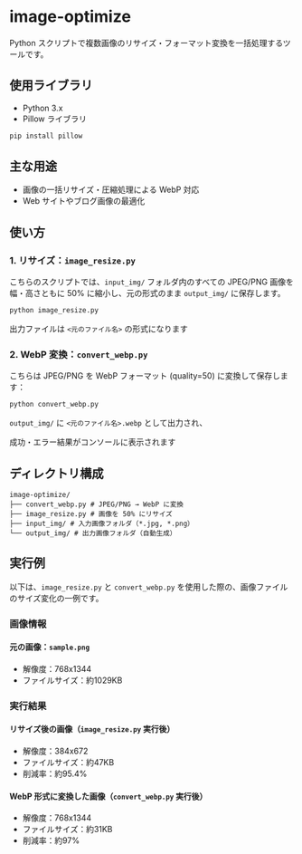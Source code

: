 # image-optimize

Python スクリプトで複数画像のリサイズ・フォーマット変換を一括処理するツールです。

## 使用ライブラリ

- Python 3.x
- Pillow ライブラリ

```bash
pip install pillow
```

## 主な用途

- 画像の一括リサイズ・圧縮処理による WebP 対応
- Web サイトやブログ画像の最適化

## 使い方
### 1. リサイズ：`image_resize.py`

こちらのスクリプトでは、`input_img/` フォルダ内のすべての JPEG/PNG 画像を幅・高さともに 50% に縮小し、元の形式のまま `output_img/` に保存します。

```bash
python image_resize.py
```

出力ファイルは `<元のファイル名>` の形式になります

### 2. WebP 変換：`convert_webp.py`

こちらは JPEG/PNG を WebP フォーマット (quality=50) に変換して保存します：

```bash
python convert_webp.py
```

`output_img/` に `<元のファイル名>.webp` として出力され、

成功・エラー結果がコンソールに表示されます

## ディレクトリ構成

```
image-optimize/
├── convert_webp.py # JPEG/PNG → WebP に変換
├── image_resize.py # 画像を 50% にリサイズ
├── input_img/ # 入力画像フォルダ（*.jpg, *.png）
└── output_img/ # 出力画像フォルダ（自動生成）
```

## 実行例

以下は、`image_resize.py` と `convert_webp.py` を使用した際の、画像ファイルのサイズ変化の一例です。

### 画像情報

#### 元の画像：`sample.png`

- 解像度：768x1344
- ファイルサイズ：約1029KB

### 実行結果

#### リサイズ後の画像（`image_resize.py` 実行後）

- 解像度：384x672
- ファイルサイズ：約47KB
- 削減率：約95.4%

#### WebP 形式に変換した画像（`convert_webp.py` 実行後）

- 解像度：768x1344
- ファイルサイズ：約31KB
- 削減率：約97%